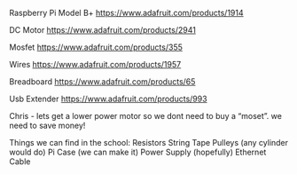 Raspberry Pi Model B+ https://www.adafruit.com/products/1914

DC Motor https://www.adafruit.com/products/2941

Mosfet https://www.adafruit.com/products/355

Wires https://www.adafruit.com/products/1957

Breadboard https://www.adafruit.com/products/65

Usb Extender https://www.adafruit.com/products/993



Chris - lets get a lower power motor so we dont need to buy a “moset”. we need to save money!



Things we can find in the school:
Resistors
String
Tape
Pulleys (any cylinder would do)
Pi Case (we can make it)
Power Supply (hopefully)
Ethernet Cable
